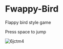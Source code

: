 # Fwappy-Bird

Flappy bird style game

Press space to jump

![6jctm4](https://user-images.githubusercontent.com/94491658/173199174-0451ffdc-9592-44f8-97e4-0e76686164e8.gif)


